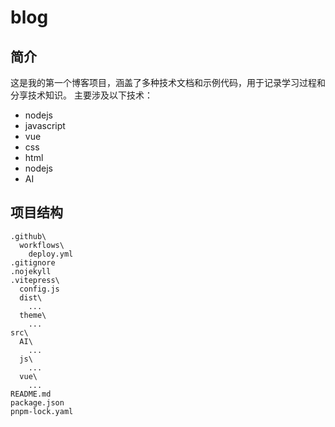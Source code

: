 # blog

## 简介
这是我的第一个博客项目，涵盖了多种技术文档和示例代码，用于记录学习过程和分享技术知识。
主要涉及以下技术：
- nodejs
- javascript
- vue
- css
- html
- nodejs
- AI

## 项目结构
```plaintext
.github\
  workflows\
    deploy.yml
.gitignore
.nojekyll
.vitepress\
  config.js
  dist\
    ...
  theme\
    ...
src\
  AI\
    ...
  js\
    ...
  vue\
    ...
README.md
package.json
pnpm-lock.yaml
